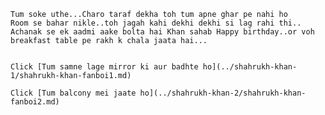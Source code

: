 	Tum soke uthe...Charo taraf dekha toh tum apne ghar pe nahi ho
	Room se bahar nikle..toh jagah kahi dekhi dekhi si lag rahi thi..
	Achanak se ek aadmi aake bolta hai Khan sahab Happy birthday..or voh breakfast table pe rakh k chala jaata hai...


	Click [Tum samne lage mirror ki aur badhte ho](../shahrukh-khan-1/shahrukh-khan-fanboi1.md)

	Click [Tum balcony mei jaate ho](../shahrukh-khan-2/shahrukh-khan-fanboi2.md)